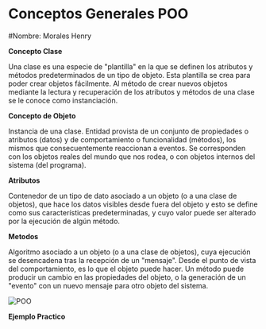 # Conceptos Generales POO

#Nombre: Morales Henry 

**Concepto Clase**

Una clase es una especie de "plantilla" en la que se definen los atributos y métodos predeterminados de un tipo de objeto. Esta plantilla se crea para poder crear objetos fácilmente. Al método de crear nuevos objetos mediante la lectura y recuperación de los atributos y métodos de una clase se le conoce como instanciación.

**Concepto de Objeto**

Instancia de una clase. Entidad provista de un conjunto de propiedades o atributos (datos) y de comportamiento o funcionalidad (métodos), los mismos que consecuentemente reaccionan a eventos. Se corresponden con los objetos reales del mundo que nos rodea, o con objetos internos del sistema (del programa).

**Atributos**

Contenedor de un tipo de dato asociado a un objeto (o a una clase de objetos), que hace los datos visibles desde fuera del objeto y esto se define como sus características predeterminadas, y cuyo valor puede ser alterado por la ejecución de algún método.

**Metodos**

Algoritmo asociado a un objeto (o a una clase de objetos), cuya ejecución se desencadena tras la recepción de un "mensaje". Desde el punto de vista del comportamiento, es lo que el objeto puede hacer. Un método puede producir un cambio en las propiedades del objeto, o la generación de un "evento" con un nuevo mensaje para otro objeto del sistema.

![POO](https://github.com/user-attachments/assets/00e8877a-7bd9-48f5-b59d-4dd56870e6fc)


 
**Ejemplo Practico**
